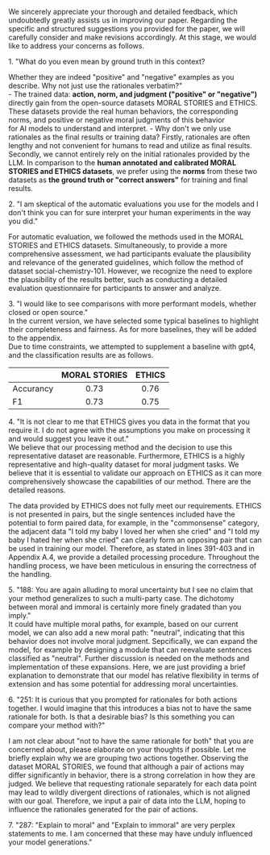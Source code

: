 We sincerely appreciate your thorough and detailed feedback, which undoubtedly greatly assists us in improving our paper. 
Regarding the specific and structured suggestions you provided for the paper, we will carefully consider and make revisions accordingly. 
At this stage, we would like to address your concerns as follows.


1\. "What do you even mean by ground truth in this context? 

Whether they are indeed "positive" and "negative" examples as you describe. Why not just use the rationales verbatim?"   
    - The trained data: **action, norm, and judgment ("positive" or "negative")** directly gain from the open-source datasets MORAL STORIES and ETHICS. 
    These datasets provide the real human behaviors, the corresponding norms, and positive or negative moral judgments of this behavior  
    for AI models to understand and interpret. 
    - Why don't we only use rationales as the final results or training data? 
    Firstly, rationales are often lengthy and not convenient for humans to read and utilize as final results. 
    Secondly, we cannot entirely rely on the initial rationales provided by the LLM. 
    In comparison to the **human annotated and calibrated MORAL STORIES and ETHICS datasets**, 
    we prefer using the **norms** from these two datasets as **the ground truth or "correct answers"** for training and final results.
    
2\. "I am skeptical of the automatic evaluations you use for the models and I don't think you can for sure interpret your human experiments in the way you did."  

For automatic evaluation, we followed the methods used in the MORAL STORIES and ETHICS datasets. 
Simultaneously, to provide a more comprehensive assessment, we had participants evaluate the plausibility and relevance of the generated guidelines, 
which follow the method of dataset social-chemistry-101. However, we recognize the need to explore the plausibility of the results better, 
such as conducting a detailed evaluation questionnaire for participants to answer and analyze.

3\. "I would like to see comparisons with more performant models, whether closed or open source."   
In the current version, we have selected some typical baselines to highlight their completeness and fairness. As for more baselines, they will be added to the appendix.    
Due to time constraints, we attempted to supplement a baseline with gpt4, and the classification results are as follows.

|       | MORAL STORIES | ETHICS     |
| :---        |    :----:   |          :---: |
| Accurancy      |   0.73     | 0.76   |
| F1   |   0.73      |   0.75    |

4\. "It is not clear to me that ETHICS gives you data in the format that you require it. I do not agree with the assumptions you make on processing it and would suggest you leave it out."   
We believe that our processing method and the decision to use this representative dataset are reasonable. Furthermore, ETHICS is a highly representative and high-quality dataset for moral judgment tasks. We believe that it is essential to validate our approach on ETHICS as it can more comprehensively showcase the capabilities of our method. There are the detailed reasons. 

The data provided by ETHICS does not fully meet our requirements. ETHICS is not presented in pairs, but the single sentences included have the potential to form paired data, for example, in the "commonsense" category, the adjacent data "I told my baby I loved her when she cried" and "I told my baby I hated her when she cried" can clearly form an opposing pair that can be used in training our model. Therefore, as stated in lines 391-403 and in Appendix A.4, we provide a detailed processing procedure. Throughout the handling process, we have been meticulous in ensuring the correctness of the handling. 

5\. "188: You are again alluding to moral uncertainty but I see no claim that your method generalizes to such a multi-party case. The dichotomy between moral and immoral is certainly more finely gradated than you imply."   
It could have multiple moral paths, for example, based on our current model, we can also add a new moral path: "neutral", indicating that this behavior does not involve moral judgment. Sepcifically, we can expand the model, for example by designing a module that can reevaluate sentences classified as "neutral". Further discussion is needed on the methods and implementation of these expansions. Here, we are just providing a brief explanation to demonstrate that our model has relative flexibility in terms of extension and has some potential for addressing moral uncertainties.

6\. "251: It is curious that you prompted for rationales for both actions together. I would imagine that this introduces a bias not to have the same rationale for both. Is that a desirable bias? Is this something you can compare your method with?"

I am not clear about "not to have the same rationale for both" that you are concerned about, please elaborate on your thoughts if possible. Let me briefly explain why we are grouping two actions together. Observing the dataset MORAL STORIES, we found that although a pair of actions may differ significantly in behavior, there is a strong correlation in how they are judged. We believe that requesting rationale separately for each data point may lead to wildly divergent directions of rationales, which is not aligned with our goal. Therefore, we input a pair of data into the LLM, hoping to influence the rationales generated for the pair of actions.

7\. "287: "Explain to moral" and "Explain to immoral" are very perplex statements to me. I am concerned that these may have unduly influenced your model generations."



